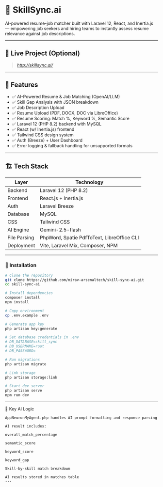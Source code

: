 # 🚀 SkillSync.ai

AI-powered resume-job matcher built with Laravel 12, React, and Inertia.js — empowering job seekers and hiring teams to instantly assess resume relevance against job descriptions.


---

## 🔗 Live Project (Optional)
> _http://skillsync.ai/_

---

## 🧠 Features

- ✅ AI-Powered Resume & Job Matching (OpenAI/LLM)
- ✅ Skill Gap Analysis with JSON breakdown
- ✅ Job Description Upload
- ✅ Resume Upload (PDF, DOCX, DOC via LibreOffice)
- ✅ Resume Scoring: Match %, Keyword %, Semantic Score
- ✅ Laravel 12 (PHP 8.2) backend with MySQL
- ✅ React (w/ Inertia.js) frontend
- ✅ Tailwind CSS design system
- ✅ Auth (Breeze) + User Dashboard
- ✅ Error logging & fallback handling for unsupported formats

---

## 🏗️ Tech Stack

| Layer       | Technology                   |
|------------|-------------------------------|
| Backend     | Laravel 12 (PHP 8.2)          |
| Frontend    | React.js + Inertia.js         |
| Auth        | Laravel Breeze                |
| Database    | MySQL                         |
| CSS         | Tailwind CSS                  |
| AI Engine   | Gemini-2.5-flash              |
| File Parsing| PhpWord, Spatie PdfToText, LibreOffice CLI |
| Deployment  | Vite, Laravel Mix, Composer, NPM |

---


### 🔧 Installation

```bash
# Clone the repository
git clone https://github.com/nirav-arsenaltech/skill-sync-ai.git
cd skill-sync-ai

# Install dependencies
composer install
npm install

# Copy environment
cp .env.example .env

# Generate app key
php artisan key:generate

# Set database credentials in .env
# DB_DATABASE=skill_sync
# DB_USERNAME=root
# DB_PASSWORD=

# Run migrations
php artisan migrate

# Link storage
php artisan storage:link

# Start dev server
php artisan serve
npm run dev
```
---
📎 Key AI Logic
```
AppNeuronMyAgent.php handles AI prompt formatting and response parsing

AI result includes:

overall_match_percentage

semantic_score

keyword_score

keyword_gap

Skill-by-skill match breakdown

AI results stored in matches table
---
```

